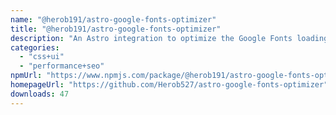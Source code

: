 ```yaml
---
name: "@herob191/astro-google-fonts-optimizer"
title: "@herob191/astro-google-fonts-optimizer"
description: "An Astro integration to optimize the Google Fonts loading performance"
categories:
  - "css+ui"
  - "performance+seo"
npmUrl: "https://www.npmjs.com/package/@herob191/astro-google-fonts-optimizer"
homepageUrl: "https://github.com/Herob527/astro-google-fonts-optimizer"
downloads: 47
---
```

